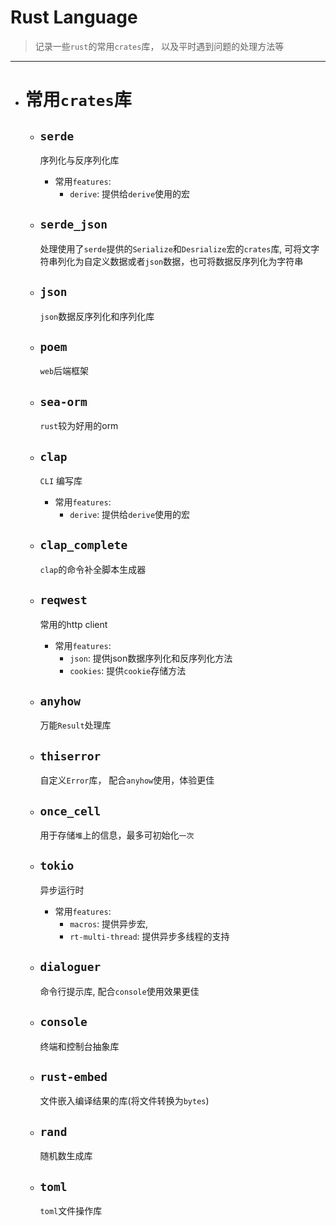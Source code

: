 # Rust Language
> 记录一些`rust`的常用`crates`库， 以及平时遇到问题的处理方法等
----
- # 常用`crates`库
  - ## `serde`
    序列化与反序列化库
    - 常用`features`:
      - `derive`: 提供给`derive`使用的宏

  - ## `serde_json`
    处理使用了`serde`提供的`Serialize`和`Desrialize`宏的`crates`库, 可将文字符串列化为自定义数据或者`json`数据，也可将数据反序列化为字符串

  - ## `json`
    `json`数据反序列化和序列化库

  - ## `poem`
    `web`后端框架

  - ## `sea-orm`
    `rust`较为好用的orm

  - ## `clap`
    `CLI` 编写库
    - 常用`features`:
      - `derive`: 提供给`derive`使用的宏

  - ## `clap_complete`
    `clap`的命令补全脚本生成器

  - ## `reqwest`
    常用的http client
    - 常用`features`:
      - `json`: 提供json数据序列化和反序列化方法
      - `cookies`: 提供`cookie`存储方法

  - ## `anyhow`
    万能`Result`处理库

  - ## `thiserror`
    自定义`Error`库， 配合`anyhow`使用，体验更佳

  - ## `once_cell`
    用于存储`堆`上的信息，最多可初始化`一次`

  - ## `tokio`
    异步运行时
    - 常用`features`:
      - `macros`: 提供异步宏,
      - `rt-multi-thread`: 提供异步多线程的支持

  - ## `dialoguer`
    命令行提示库, 配合`console`使用效果更佳
  
  - ## `console`
    终端和控制台抽象库

  - ## `rust-embed`
    文件嵌入编译结果的库(将文件转换为`bytes`)

  - ## `rand`
    随机数生成库

  - ## `toml`
    `toml`文件操作库